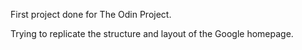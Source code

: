 First project done for The Odin Project.

Trying to replicate the structure and layout of the Google homepage.